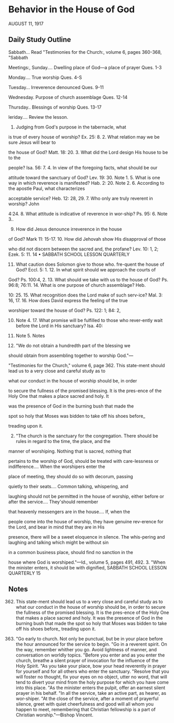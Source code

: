 # Behavior in the House of God
AUGUST 11, 1917

## Daily Study Outline

Sabbath... Read "Testimonies for the Church:, volume 6, pages 360-368, "Sabbath

Meetings:, Sunday.... Dwelling place of God—a place of prayer Ques. 1-3

Monday.... True worship Ques. 4-S

Tuesday... Irreverence denounced Ques. 9-11

Wednesday. Purpose of church assemblage Ques. 12-14

Thursday.. Blessings of worship Ques. 13-17

leriday.... Review the lesson.

1. Judging from God's purpose in the tabernacle, what

is true of every house of worship? Ex. 25: 8. 2. What relation may we be sure Jesus will bear to

the house of God? Matt. 18: 20. 3. What did the Lord design His house to be to the

people? Isa. 56: 7. 4. In view of the foregoing facts, what should be our

attitude toward the sanctuary of God? Lev. 19: 30. Note 1. 5. What is one way in which reverence is manifested? Hab. 2: 20. Note 2. 6. According to the apostle Paul, what characterizes

acceptable service? Heb. 12: 28, 29. 7. Who only are truly reverent in worship? John

4:24. 8. What attitude is indicative of reverence in wor-ship? Ps. 95: 6. Note 3..

9. How did Jesus denounce irreverence in the house

of God? Mark 11: 15-17. 10. How did Jehovah show His disapproval of those

who did not discern between the sacred and, the profane? Lev. 10: 1, 2; Ezek. 5: 11. 14 • SABBATH SCHOOL LESSON QUARTERLY

11. What caution does Solomon give to those who. fre-quent the house of God? Eccl. 5: 1. 12. In what spirit should we approach the courts of

God? Ps. 100:4, 2. 13. What should we take with us to the house of God? Ps. 96:8; 76:11. 14. What is one purpose of church assemblage? Heb.

10: 25. 15. What recognition does the Lord make of such serv-ice? Mal. 3: 16, 17. 16. How does David express the feeling of the true

worshiper toward the house of God? Ps. 122: 1; 84: 2,

10. Note 4. 17. What promise will be fulfilled to those who rever-ently wait before the Lord in His sanctuary? Isa. 40:

31. Note 5. Notes

1. "We do not obtain a hundredth part of the blessing we

should obtain from assembling together to worship God."—

"Testimonies for the Church," volume 6, page 362. This state-ment should lead us to a very close and careful study as to

what our conduct in the house of worship should be, in order

to secure the fullness of the promised blessing. It is the pres-ence of the Holy One that makes a place sacred and holy. It

was the presence of God in the burning bush that made the

spot so holy that Moses was bidden to take off his shoes before_

treading upon it.

2. "The church is the sanctuary for the congregation. There should be rules in regard to the time, the place, and the

manner of worshiping. Nothing that is sacred, nothing that

pertains to the worship of God, should be treated with care-lessness or indifference.... When the worshipers enter the

place of meeting, they should do so with decorum, passing

quietly to their seats.... Common talking, whispering, and

laughing should not be permitted in the house of worship, either before or after the service.... They'should remember

that heavenly messengers are in the house.... If, when the

people come into the house of worship, they have genuine rev-erence for the Lord, and bear in mind that they are in His

presence, there will be a sweet eloquence in silence. The whis-pering and laughing and talking which might be without sin

in a common business place, should find no sanction in the

house where God is worshiped."—Id., volume 5, pages 491, 492. 3. "When the minister enters, it should be with dignified, SABBATH SCHOOL LESSON QUARTERLY 15

## Notes

362. This state-ment should lead us to a very close and careful study as to what our conduct in the house of worship should be, in order to secure the fullness of the promised blessing. It is the pres-ence of the Holy One that makes a place sacred and holy. It was the presence of God in the burning bush that made the spot so holy that Moses was bidden to take off his shoes before_ treading upon it.

5. "Go early to church. Not only be punctual, but be in your place before the hour announced for the service to begin. "Go in a reverent spirit. On the way, remember whither you go. Avoid lightness of manner, and conversation on worldly topics. "Before you enter and as you enter the church, breathe a silent prayer of invocation for the influence of the Holy Spirit. "As you take your place, bow your head reverently in prayer for yourself and for all others who enter the sanctuary. "Resolve that you will foster no thought, fix your eyes on no object, utter no word, that will tend to divert your mind from the holy purpose for which you have come into this place. "As the minister enters the pulpit, offer an earnest silent prayer in his behalf. "In all the service, take an active part, as hearer, as wor-shiper. "At the close of the service, after a moment of prayerful silence, greet with quiet cheerfulness and good will all whom you happen to meet, remembering that Christian fellowship is a part of Christian worship."—Bishop Vincent.
